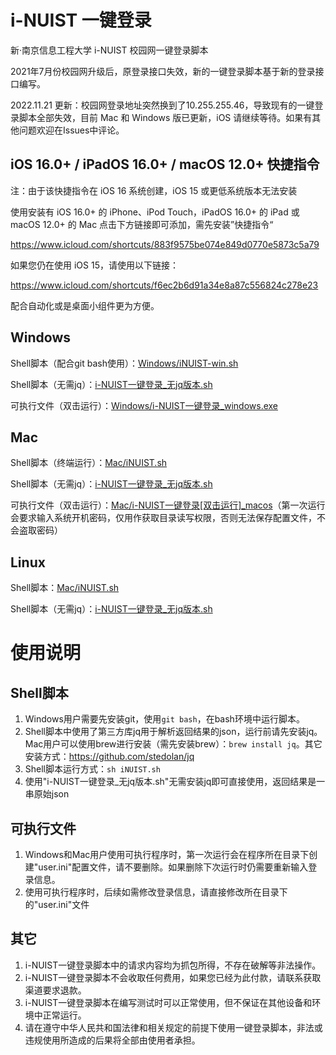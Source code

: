 # i-NUIST 一键登录

新·南京信息工程大学 i-NUIST 校园网一键登录脚本

2021年7月份校园网升级后，原登录接口失效，新的一键登录脚本基于新的登录接口编写。

2022.11.21 更新：校园网登录地址突然换到了10.255.255.46，导致现有的一键登录脚本全部失效，目前 Mac 和 Windows 版已更新，iOS 请继续等待。如果有其他问题欢迎在Issues中评论。

## iOS 16.0+ / iPadOS 16.0+ / macOS 12.0+ 快捷指令

注：由于该快捷指令在 iOS 16 系统创建，iOS 15 或更低系统版本无法安装

使用安装有 iOS 16.0+ 的 iPhone、iPod Touch，iPadOS 16.0+ 的 iPad 或 macOS 12.0+ 的 Mac 点击下方链接即可添加，需先安装”快捷指令“

https://www.icloud.com/shortcuts/883f9575be074e849d0770e5873c5a79

如果您仍在使用 iOS 15，请使用以下链接：

https://www.icloud.com/shortcuts/f6ec2b6d91a34e8a87c556824c278e23

配合自动化或是桌面小组件更为方便。

## Windows

Shell脚本（配合git bash使用）：[Windows/iNUIST-win.sh](https://github.com/Switernal/i-NUIST/blob/main/Windows/iNUIST-win.sh)

Shell脚本（无需jq）：[i-NUIST一键登录_无jq版本.sh](https://github.com/Switernal/i-NUIST/blob/main/i-NUIST一键登录_无jq版本.sh)

可执行文件（双击运行）：[Windows/i-NUIST一键登录_windows.exe](https://github.com/Switernal/i-NUIST/blob/main/Windows/i-NUIST一键登录_windows.exe)

## Mac

Shell脚本（终端运行）：[Mac/iNUIST.sh](https://github.com/Switernal/i-NUIST/blob/main/Mac/iNUIST.sh)

Shell脚本（无需jq）：[i-NUIST一键登录_无jq版本.sh](https://github.com/Switernal/i-NUIST/blob/main/i-NUIST一键登录_无jq版本.sh)

可执行文件（双击运行）：[Mac/i-NUIST一键登录[双击运行]_macos](https://github.com/Switernal/i-NUIST/blob/main/Mac/i-NUIST一键登录%5B双击运行%5D_macos)（第一次运行会要求输入系统开机密码，仅用作获取目录读写权限，否则无法保存配置文件，不会盗取密码）

## Linux

Shell脚本：[Mac/iNUIST.sh](https://github.com/Switernal/i-NUIST/blob/main/Mac/iNUIST.sh)

Shell脚本（无需jq）：[i-NUIST一键登录_无jq版本.sh](https://github.com/Switernal/i-NUIST/blob/main/i-NUIST一键登录_无jq版本.sh)

# 使用说明

## Shell脚本

 1. Windows用户需要先安装git，使用`git bash`，在bash环境中运行脚本。
 2. Shell脚本中使用了第三方库jq用于解析返回结果的json，运行前请先安装jq。Mac用户可以使用brew进行安装（需先安装brew）：`brew install jq`。其它安装方式：https://github.com/stedolan/jq
 3. Shell脚本运行方式：`sh iNUIST.sh`
 4. 使用"i-NUIST一键登录_无jq版本.sh"无需安装jq即可直接使用，返回结果是一串原始json
 
## 可执行文件 

 1. Windows和Mac用户使用可执行程序时，第一次运行会在程序所在目录下创建"user.ini"配置文件，请不要删除。如果删除下次运行时仍需要重新输入登录信息。
 2. 使用可执行程序时，后续如需修改登录信息，请直接修改所在目录下的"user.ini"文件
 
## 其它

 1. i-NUIST一键登录脚本中的请求内容均为抓包所得，不存在破解等非法操作。
 2. i-NUIST一键登录脚本不会收取任何费用，如果您已经为此付款，请联系获取渠道要求退款。
 3. i-NUIST一键登录脚本在编写测试时可以正常使用，但不保证在其他设备和环境中正常运行。
 4. 请在遵守中华人民共和国法律和相关规定的前提下使用一键登录脚本，非法或违规使用所造成的后果将全部由使用者承担。
